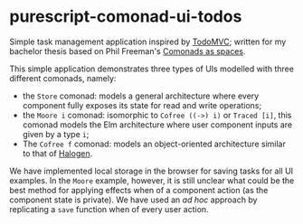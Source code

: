 # purescript-comonad-ui-todos

Simple task management application inspired by [TodoMVC](todomvc.com); written for my bachelor thesis based on Phil Freeman's [Comonads as spaces](http://blog.functorial.com/posts/2016-08-07-Comonads-As-Spaces.html).

This simple application demonstrates three types of UIs modelled with three different comonads, namely:

- the `Store` comonad: models a general architecture where every component fully exposes its state for read and write operations;
- the `Moore i` comonad: isomorphic to `Cofree ((->) i)` or `Traced [i]`, this comonad models the Elm architecture where user component inputs are given by a type `i`;
- The `Cofree f` comonad: models an object-oriented architecture similar to that of [Halogen](https://github.com/slamdata/purescript-halogen).

We have implemented local storage in the browser for saving tasks for all UI examples. In the `Moore` example, however, it is still unclear what could be the best method for applying effects when of a component action (as the component state is private). We have used an _ad hoc_ approach by replicating a `save` function when of every user action.
